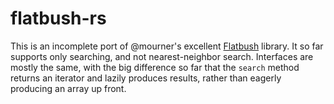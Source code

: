 # flatbush-rs

This is an incomplete port of @mourner's excellent [Flatbush](https://github.com/mourner/flatbush) library. It so far supports only searching, and not nearest-neighbor search. Interfaces are mostly the same, with the big difference so far that the `search` method returns an iterator and lazily produces results, rather than eagerly producing an array up front.